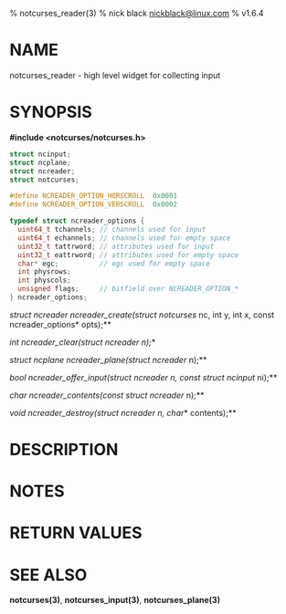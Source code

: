 % notcurses_reader(3)
% nick black <nickblack@linux.com>
% v1.6.4

# NAME

notcurses_reader - high level widget for collecting input

# SYNOPSIS

**#include <notcurses/notcurses.h>**

```c
struct ncinput;
struct ncplane;
struct ncreader;
struct notcurses;

#define NCREADER_OPTION_HORSCROLL  0x0001
#define NCREADER_OPTION_VERSCROLL  0x0002

typedef struct ncreader_options {
  uint64_t tchannels; // channels used for input
  uint64_t echannels; // channels used for empty space
  uint32_t tattrword; // attributes used for input
  uint32_t eattrword; // attributes used for empty space
  char* egc;          // egc used for empty space
  int physrows;
  int physcols;
  unsigned flags;     // bitfield over NCREADER_OPTION_*
} ncreader_options;
```

**struct ncreader* ncreader_create(struct notcurses* nc, int y, int x, const ncreader_options* opts);**

**int ncreader_clear(struct ncreader* n);**

**struct ncplane* ncreader_plane(struct ncreader* n);**

**bool ncreader_offer_input(struct ncreader* n, const struct ncinput* ni);**

**char* ncreader_contents(const struct ncreader* n);**

**void ncreader_destroy(struct ncreader* n, char** contents);**

# DESCRIPTION

# NOTES

# RETURN VALUES

# SEE ALSO

**notcurses(3)**,
**notcurses_input(3)**,
**notcurses_plane(3)**
